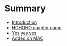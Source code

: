 # Summary

* [Introduction](README.md)
* [HOHOHO chapter name](chapter1.md)
* [Yes yes yes](yes-yes-yes.md)
* [Added on MAC](fromMac.md)

